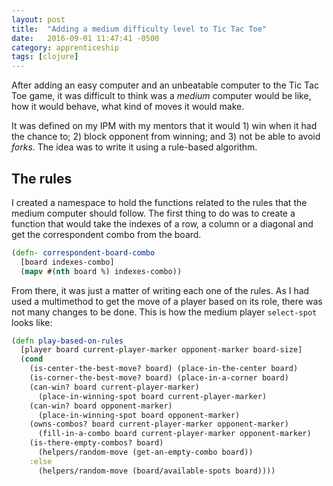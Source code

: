 ```yaml
---
layout: post
title:  "Adding a medium difficulty level to Tic Tac Toe"
date:   2016-09-01 11:47:41 -0500
category: apprenticeship
tags: [clojure]
---
```


After adding an easy computer and an unbeatable computer to the Tic Tac Toe game, it was difficult to think was a *medium* computer would be like, how it would behave, what kind of moves it would make.<!--more-->

It was defined on my IPM with my mentors that it would 1) win when it had the chance to; 2) block opponent from winning; and 3) not be able to avoid *forks*. The idea was to write it using a rule-based algorithm.

## The rules

I created a namespace to hold the functions related to the rules that the medium computer should follow. The first thing to do was to create a function that would take the indexes of a row, a column or a diagonal and get the correspondent combo from the board.

```clojure
(defn- correspondent-board-combo
  [board indexes-combo]
  (mapv #(nth board %) indexes-combo))
```

From there, it was just a matter of writing each one of the rules. As I had used a multimethod to get the move of a player based on its role, there was not many changes to be done. This is how the medium player `select-spot` looks like:

```clojure
(defn play-based-on-rules
  [player board current-player-marker opponent-marker board-size]
  (cond
    (is-center-the-best-move? board) (place-in-the-center board)
    (is-corner-the-best-move? board) (place-in-a-corner board)
    (can-win? board current-player-marker)
      (place-in-winning-spot board current-player-marker)
    (can-win? board opponent-marker)
      (place-in-winning-spot board opponent-marker)
    (owns-combos? board current-player-marker opponent-marker)
      (fill-in-a-combo board current-player-marker opponent-marker)
    (is-there-empty-combos? board)
      (helpers/random-move (get-an-empty-combo board))
    :else
      (helpers/random-move (board/available-spots board))))
```
